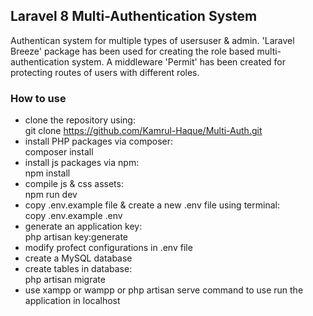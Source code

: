 ## Laravel 8 Multi-Authentication System
Authentican system for multiple types of usersuser & admin. 'Laravel Breeze' package has been used for creating the role based multi-authentication system. A middleware 'Permit' has been created for protecting routes of users with different roles.

### How to use
- clone the repository using:\
git clone https://github.com/Kamrul-Haque/Multi-Auth.git
- install PHP packages via composer:\
composer install
- install js packages via npm:\
npm install
- compile js & css assets:\
npm run dev
- copy .env.example file & create a new .env file using terminal:\
copy .env.example .env
- generate an application key:\
php artisan key:generate
- modify profect configurations in .env file
- create a MySQL database
- create tables in database:\
php artisan migrate
- use xampp or wampp or php artisan serve command to use run the application in localhost
